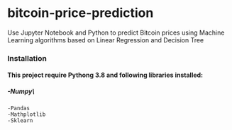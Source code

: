 # bitcoin-price-prediction
Use Jupyter Notebook and Python to predict Bitcoin prices using Machine Learning algorithms based on Linear Regression and Decision Tree
### Installation
#### This project require Pythong 3.8 and following libraries installed:
	
#####	-Numpy\
	-Pandas
	-Mathplotlib
	-Sklearn
 
